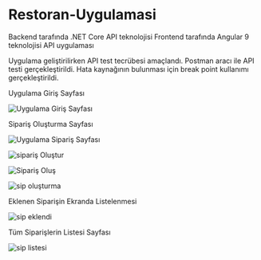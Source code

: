 # Restoran-Uygulamasi
Backend tarafında .NET Core API teknolojisi
Frontend tarafında Angular 9 teknolojisi
API uygulaması

Uygulama geliştirilirken API test tecrübesi amaçlandı. Postman aracı ile API testi gerçekleştirildi. Hata kaynağının bulunması için break point kullanımı gerçekleştirildi. 

Uygulama Giriş Sayfası

![Uygulama Giriş Sayfası](https://user-images.githubusercontent.com/42176018/156176574-bc8bb958-93de-4858-bce8-ce8a73b7567e.png)

Sipariş Oluşturma Sayfası

![Uygulama Sipariş Sayfası](https://user-images.githubusercontent.com/42176018/156177376-101fac12-45a3-414d-a36a-ef8aa1b7726b.png)

![sipariş Oluştur](https://user-images.githubusercontent.com/42176018/156177554-7a2b7367-8343-409b-a63a-b5f63fed0f47.png)

![Sipariş Oluş](https://user-images.githubusercontent.com/42176018/156177749-6a92701b-2059-4b68-9c1d-519df4e9f8a3.png)

![sip oluşturma](https://user-images.githubusercontent.com/42176018/156178036-a2cdf312-51c3-428c-9a1e-598d997bcbfd.png)

Eklenen Siparişin Ekranda Listelenmesi

![sip eklendi](https://user-images.githubusercontent.com/42176018/156178309-df158611-5768-4eb6-b951-fca365ec729d.png)

Tüm Siparişlerin Listesi Sayfası

![sip listesi](https://user-images.githubusercontent.com/42176018/156179876-2e0e6f00-5b0c-43bc-a58e-42651b6d8c90.png)

